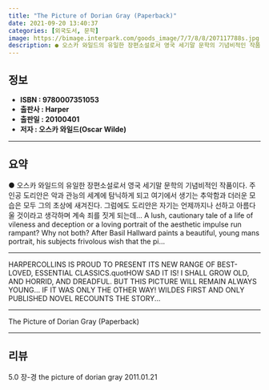 ```yaml
---
title: "The Picture of Dorian Gray (Paperback)"
date: 2021-09-20 13:40:37
categories: [외국도서, 문학]
image: https://bimage.interpark.com/goods_image/7/7/8/8/207117788s.jpg
description: ● 오스카 와일드의 유일한 장편소설로서 영국 세기말 문학의 기념비적인 작품이다. 주인공 도리안은 악과 관능의 세계에 탐닉하게 되고 여기에서 생기는 추악함과 더러운 모습은 모두 그의 초상에 새겨진다. 그럼에도 도리안은 자기는 언제까지나 선하고 아름다울 것이라고 생각하며 계속 죄를 짓게
---
```


## **정보**

- **ISBN : 9780007351053**
- **출판사 : Harper**
- **출판일 : 20100401**
- **저자 : 오스카 와일드(Oscar Wilde)**

------



## **요약**

●  오스카 와일드의 유일한 장편소설로서 영국 세기말 문학의 기념비적인 작품이다. 주인공 도리안은 악과 관능의 세계에 탐닉하게 되고 여기에서 생기는 추악함과 더러운 모습은 모두 그의 초상에 새겨진다. 그럼에도 도리안은 자기는 언제까지나 선하고 아름다울 것이라고 생각하며 계속 죄를 짓게 되는데... A lush, cautionary tale of a life of vileness and deception or a loving portrait of the aesthetic impulse run rampant? Why not both? After Basil Hallward paints a beautiful, young mans portrait, his subjects frivolous wish that the pi...

------

HARPERCOLLINS IS PROUD TO PRESENT ITS NEW RANGE OF BEST-LOVED, ESSENTIAL CLASSICS.quotHOW SAD IT IS! I SHALL GROW OLD, AND HORRID, AND DREADFUL. BUT THIS PICTURE WILL REMAIN ALWAYS YOUNG… IF IT WAS ONLY THE OTHER WAY! WILDES FIRST AND ONLY PUBLISHED NOVEL RECOUNTS THE STORY... 

------


The Picture of Dorian Gray (Paperback) 

------


## **리뷰** 

5.0 장-경 the picture of dorian gray 2011.01.21 <br/>